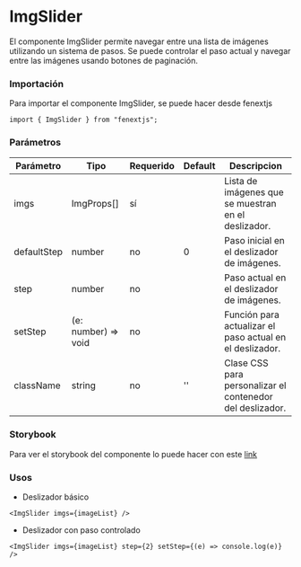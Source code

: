 # ImgSlider

El componente ImgSlider permite navegar entre una lista de imágenes utilizando un sistema de pasos. Se puede controlar el paso actual y navegar entre las imágenes usando botones de paginación.

### Importación

Para importar el componente ImgSlider, se puede hacer desde fenextjs

```tsx copy
import { ImgSlider } from "fenextjs";
```

### Parámetros

| Parámetro | Tipo | Requerido | Default | Descripcion |
| --------- | ---- | --------- | ------- | ----------- |
| imgs | ImgProps[] | sí |  | Lista de imágenes que se muestran en el deslizador. |
| defaultStep | number | no | 0 | Paso inicial en el deslizador de imágenes. |
| step | number | no |  | Paso actual en el deslizador de imágenes. |
| setStep | (e: number) =\> void | no |  | Función para actualizar el paso actual en el deslizador. |
| className | string | no | '' | Clase CSS para personalizar el contenedor del deslizador. |

### Storybook

Para ver el storybook del componente lo puede hacer con este [link](https://fenextjs-component-storybook.vercel.app/?path=/story/img-imgslider--index)

### Usos

- Deslizador básico

```tsx copy
<ImgSlider imgs={imageList} />
```

- Deslizador con paso controlado

```tsx copy
<ImgSlider imgs={imageList} step={2} setStep={(e) => console.log(e)} />
```

